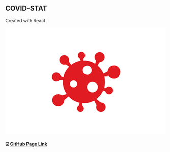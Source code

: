 ## COVID-STAT

Created with React

<img src=https://raw.githubusercontent.com/yhuj79/COVID-STAT/master/thumnail/1.jpg width=600>

#### :ballot_box_with_check: <a target="_blank" rel="noopener noreferrer" href="https://yhuj79.github.io/COVID-STAT">GitHub Page Link</a>
